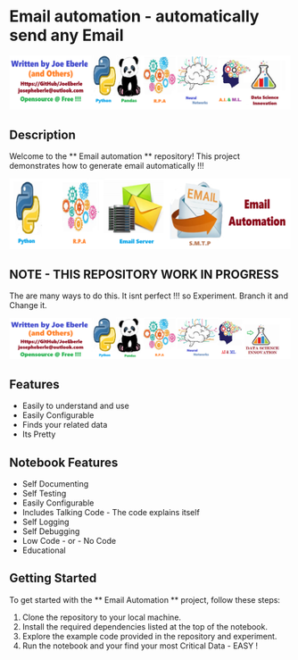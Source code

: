 # Email automation  - automatically send any Email  

![Code Logo](developer.png)

## Description

Welcome to the ** Email automation ** repository! This project demonstrates how to generate email automatically !!!   

![Code Logo](email_automation.png)

## NOTE - THIS REPOSITORY WORK IN PROGRESS 

The are many ways to do this. It isnt perfect !!! so Experiment. Branch it and Change it. 

![Code Logo](sample.png)

## Features

- Easily to understand and use  
- Easily Configurable 
- Finds your related data
- Its Pretty 


## Notebook Features

- Self Documenting 
- Self Testing 
- Easily Configurable
- Includes Talking Code - The code explains itself
- Self Logging 
- Self Debugging 
- Low Code - or - No Code
- Educational 

## Getting Started

To get started with the ** Email Automation ** project, follow these steps:

1. Clone the repository to your local machine.
2. Install the required dependencies listed at the top of the notebook.
3. Explore the example code provided in the repository and experiment.
4. Run the notebook and your find your most Critical Data - EASY !








